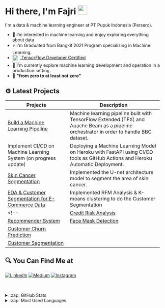 #  Hi there, I'm Fajri <img src="https://github.com/TheDudeThatCode/TheDudeThatCode/blob/master/Assets/Hi.gif" width="30px">

I'm a data & machine learning engineer at PT Pupuk Indonesia (Persero). 

- 👀 I’m interested in machine learning and enjoy exploring everything about data
- ⚡ I'm Graduated from Bangkit 2021 Program specializing in Machine Learning.
- <img align="top" src="https://s3.us-east-1.amazonaws.com/accredible-api-templates/15784284048332915386973343827272.png" height="25px"/><a href="https://pdf.credential.net/y8l6pbel_1660060455745.pdf" target="_blank"> TensorFlow Developer Certified</a>
- 🔭 I'm currently explore machine learning development and operation in a production setting.
- 🌱 **"from zero to at least not zero"**

## ⚙ Latest Projects
| Projects | Description |
| ----------- | ----------- |
| [Build a Machine Learning Pipeline](https://github.com/rfajri27/ml-pipeline-for-bbc-dataset) | Machine learning pipeline built with TensorFlow Extended (TFX) and Apache Beam as a pipeline orchestrator in order to handle BBC dataset. |
| Implement CI/CD on Machine Learning System (on progress update) | Deploying a Machine Learning Model on Heroku with FastAPI using CI/CD tools as GitHub Actions and Heroku Automatic Deployment. |
| [Skin Cancer Segmentation](https://github.com/rfajri27/skin-cancer-segmentation) | Implemented the U-net architecture model to segment the area of skin cancer. |
| [EDA & Customer Segmentation for E-Commerce Data](https://github.com/rfajri27/ds-assessment) | Implemented RFM Analysis & K-means clustering to do the Customer Segmentation |
<!-- |[Credit Risk Analysis](https://github.com/rfajri27/credit_risk_analysis)|[Rock-Paper-Scissors Classifier](https://github.com/rfajri27/rock_paper_scissors)(ongoing)|
|[Recommender System](https://github.com/rfajri27/recommender_system)|[Face Mask Detection](https://github.com/rfajri27/face_mask_detection)|
|[Customer Churn Prediction](https://github.com/rfajri27/customer_churn)||
|[Customer Segmentation](https://github.com/rfajri27/customer_segmentation)| | -->


## 🔍 You Can Find Me at
<p>
  <a href="https://www.linkedin.com/in/rfajri912/" target="_blank"><img alt="LinkedIn" src="https://img.shields.io/badge/linkedin-%230077B5.svg?&style=for-the-badge&logo=linkedin&logoColor=white" /></a>  
  <a href="https://www.kaggle.com/rahmatfajri" target="_blank"><img alt="Medium" src="https://img.shields.io/badge/Kaggle-2C8EBB?&style=for-the-badge&logo=kaggle&logoColor=white" /></a>
  <a href="https://www.instagram.com/rfajri255/" target="_blank"><img alt="Instagram" src="https://img.shields.io/badge/instagram-%23E4405F.svg?&style=for-the-badge&logo=instagram&logoColor=white" /></a>  
</p>

<br />
<br />

<details>
  <summary>:zap: GitHub Stats</summary>

  <img align="left" alt="Fajri's GitHub Stats" src="https://github-readme-stats.vercel.app/api?username=rfajri27&show_icons=true&theme=calm" />

</details>


<details>
  <summary>:zap: Most Used Languages</summary>

  <img align="left" alt="Fajri's GitHub Top Languages" src="https://github-readme-stats.vercel.app/api/top-langs/?username=rfajri27&show_icons=true&theme=calm" />

</details>

<!---
rfajri27/rfajri27 is a ✨ special ✨ repository because its `README.md` (this file) appears on your GitHub profile.
You can click the Preview link to take a look at your changes.
--->
